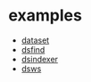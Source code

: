 
# examples

+ [dataset](dataset/)
+ [dsfind](dsfind/)
+ [dsindexer](dsindexer/)
+ [dsws](dsws/)
















